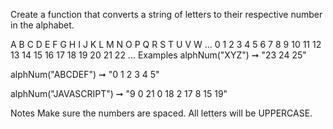 Create a function that converts a string of letters to their respective number in the alphabet.

A	B	C	D	E	F	G	H	I	J	K	L	M	N	O	P	Q	R	S	T	U	V	W	...
0	1	2	3	4	5	6	7	8	9	10	11	12	13	14	15	16	17	18	19	20	21	22	...
Examples
alphNum("XYZ") ➞ "23 24 25"

alphNum("ABCDEF") ➞ "0 1 2 3 4 5"

alphNum("JAVASCRIPT") ➞ "9 0 21 0 18 2 17 8 15 19"

Notes
Make sure the numbers are spaced.
All letters will be UPPERCASE.